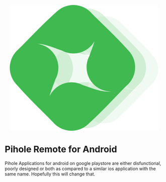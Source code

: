<p align="center">
  <img src="https://github.com/Inffinite/pihole-remote/blob/main/remote%20logo%20transparent.png?raw=true" height="400">
</p>

# Pihole Remote for Android

Pihole Applications for android on google playstore are either disfunctional, poorly designed or both as compared to a similar ios application with the same name. Hopefully this will change that.
